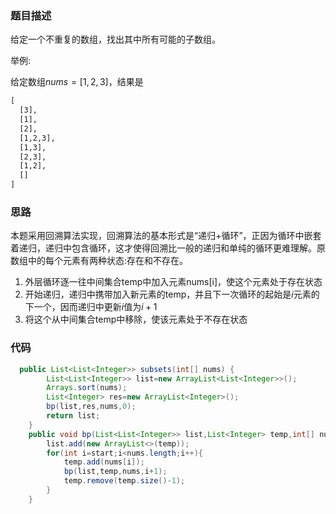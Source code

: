 ### 题目描述

给定一个不重复的数组，找出其中所有可能的子数组。

举例:

给定数组$nums=[1,2,3]$，结果是

```tex
[
  [3],
  [1],
  [2],
  [1,2,3],
  [1,3],
  [2,3],
  [1,2],
  []
]
```

### 思路

本题采用回溯算法实现，回溯算法的基本形式是“递归+循环”，正因为循环中嵌套着递归，递归中包含循环，这才使得回溯比一般的递归和单纯的循环更难理解。原数组中的每个元素有两种状态:存在和不存在。

1. 外层循环逐一往中间集合temp中加入元素nums[i]，使这个元素处于存在状态
2. 开始递归，递归中携带加入新元素的temp，并且下一次循环的起始是$i$元素的下一个，因而递归中更新$i$值为$i+1$
3. 将这个从中间集合temp中移除，使该元素处于不存在状态

### 代码

```java
  public List<List<Integer>> subsets(int[] nums) {
        List<List<Integer>> list=new ArrayList<List<Integer>>();
        Arrays.sort(nums);
        List<Integer> res=new ArrayList<Integer>();
        bp(list,res,nums,0);
        return list;
    }
    public void bp(List<List<Integer>> list,List<Integer> temp,int[] nums,int start){
        list.add(new ArrayList<>(temp));
        for(int i=start;i<nums.length;i++){
            temp.add(nums[i]);
            bp(list,temp,nums,i+1);
            temp.remove(temp.size()-1);
        }
    }
```

